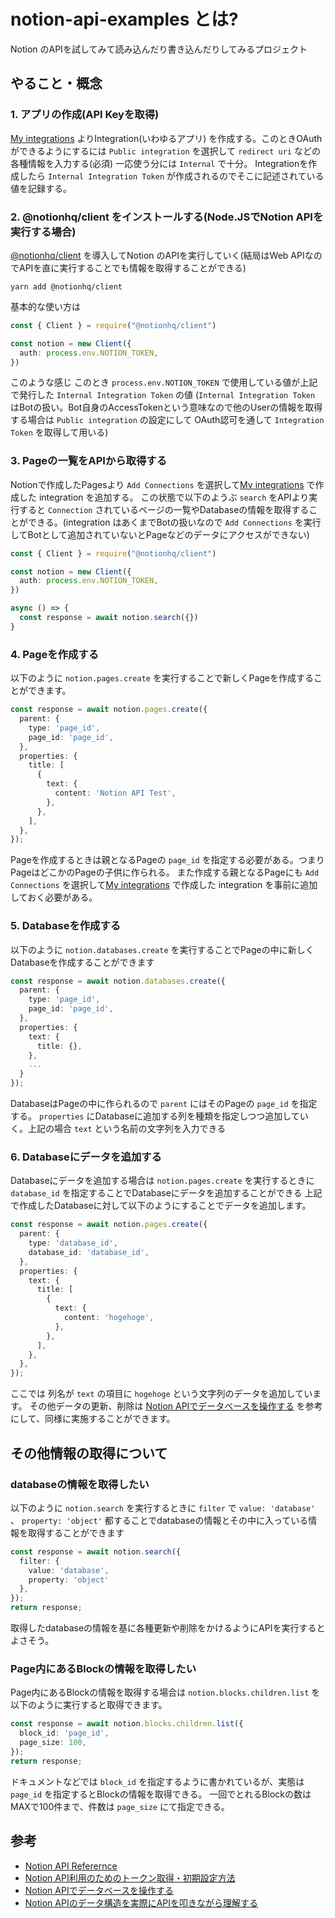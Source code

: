 # notion-api-examples とは?

Notion のAPIを試してみて読み込んだり書き込んだりしてみるプロジェクト

## やること・概念

### 1. アプリの作成(API Keyを取得)

[My integrations](https://www.notion.so/my-integrations) よりIntegration(いわゆるアプリ) を作成する。このときOAuthができるようにするには `Public integration` を選択して `redirect uri` などの各種情報を入力する(必須) 一応使う分には `Internal` で十分。
Integrationを作成したら `Internal Integration Token` が作成されるのでそこに記述されている値を記録する。

### 2. @notionhq/client をインストールする(Node.JSでNotion APIを実行する場合)

[@notionhq/client](https://github.com/makenotion/notion-sdk-js) を導入してNotion のAPIを実行していく(結局はWeb APIなのでAPIを直に実行することでも情報を取得することができる)

```
yarn add @notionhq/client
```

基本的な使い方は

```typescript
const { Client } = require("@notionhq/client")

const notion = new Client({
  auth: process.env.NOTION_TOKEN,
})
```

このような感じ
このとき `process.env.NOTION_TOKEN` で使用している値が上記で発行した `Internal Integration Token` の値
(`Internal Integration Token` はBotの扱い。Bot自身のAccessTokenという意味なので他のUserの情報を取得する場合は `Public integration` の設定にして OAuth認可を通して `Integration Token` を取得して用いる)

### 3. Pageの一覧をAPIから取得する

Notionで作成したPagesより `Add Connections` を選択して[My integrations](https://www.notion.so/my-integrations) で作成した integration を追加する。
この状態で以下のようぶ `search` をAPIより実行すると `Connection` されているページの一覧やDatabaseの情報を取得することができる。(integration はあくまでBotの扱いなので `Add Connections` を実行してBotとして追加されていないとPageなどのデータにアクセスができない)

```typescript
const { Client } = require("@notionhq/client")

const notion = new Client({
  auth: process.env.NOTION_TOKEN,
})

async () => {
  const response = await notion.search({})
}
```

### 4. Pageを作成する

以下のように `notion.pages.create` を実行することで新しくPageを作成することができます。

```typescript
const response = await notion.pages.create({
  parent: {
    type: 'page_id',
    page_id: 'page_id',
  },
  properties: {
    title: [
      {
        text: {
          content: 'Notion API Test',
        },
      },
    ],
  },
});
```

Pageを作成するときは親となるPageの `page_id` を指定する必要がある。つまりPageはどこかのPageの子供に作られる。
また作成する親となるPageにも `Add Connections` を選択して[My integrations](https://www.notion.so/my-integrations) で作成した integration を事前に追加しておく必要がある。

### 5. Databaseを作成する

以下のように `notion.databases.create` を実行することでPageの中に新しくDatabaseを作成することができます

```typescript
const response = await notion.databases.create({
  parent: {
    type: 'page_id',
    page_id: 'page_id',
  },
  properties: {
    text: {
      title: {},
    },
    ...
  }
});
```

DatabaseはPageの中に作られるので `parent` にはそのPageの `page_id` を指定する。
`properties` にDatabaseに追加する列を種類を指定しつつ追加していく。上記の場合 `text` という名前の文字列を入力できる

### 6. Databaseにデータを追加する

Databaseにデータを追加する場合は `notion.pages.create` を実行するときに `database_id` を指定することでDatabaseにデータを追加することができる
上記で作成したDatabaseに対して以下のようにすることでデータを追加します。

```typescript
const response = await notion.pages.create({
  parent: {
    type: 'database_id',
    database_id: 'database_id',
  },
  properties: {
    text: {
      title: [
        {
          text: {
            content: 'hogehoge',
          },
        },
      ],
    },
  },
});
```

ここでは 列名が `text` の項目に `hogehoge` という文字列のデータを追加しています。
その他データの更新、削除は [Notion APIでデータベースを操作する](https://qiita.com/thomi40/items/fe2a828746f31ad827ba) を参考にして、同様に実施することができます。

## その他情報の取得について

### databaseの情報を取得したい

以下のように `notion.search` を実行するときに `filter` で `value: 'database'` 、 `property: 'object'` 都することでdatabaseの情報とその中に入っている情報を取得することができます

```typescript
const response = await notion.search({
  filter: {
    value: 'database',
    property: 'object'
  },
});
return response;
```

取得したdatabaseの情報を基に各種更新や削除をかけるようにAPIを実行するとよさそう。

### Page内にあるBlockの情報を取得したい

Page内にあるBlockの情報を取得する場合は `notion.blocks.children.list` を以下のように実行すると取得できます。

```typescript
const response = await notion.blocks.children.list({
  block_id: 'page_id',
  page_size: 100,
});
return response;
```

ドキュメントなどでは `block_id` を指定するように書かれているが、実態は`page_id` を指定するとBlockの情報を取得できる。
一回でとれるBlockの数はMAXで100件まで、件数は `page_size` にて指定できる。

## 参考

* [Notion API Referernce](https://developers.notion.com/reference)
* [Notion API利用のためのトークン取得・初期設定方法](https://programming-zero.net/notion-api-setting/)
* [Notion APIでデータベースを操作する](https://qiita.com/thomi40/items/fe2a828746f31ad827ba)
* [Notion APIのデータ構造を実際にAPIを叩きながら理解する](https://qiita.com/senju797/items/0e3bfb1c8f0b7b035f46)